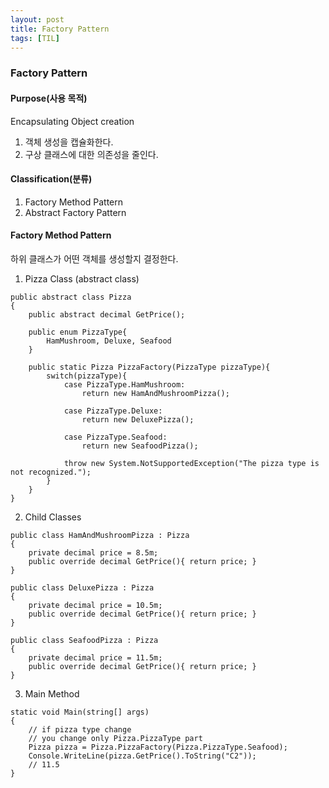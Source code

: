 ```yaml
---
layout: post
title: Factory Pattern
tags: [TIL]
---
```

### Factory Pattern

#### Purpose(사용 목적)
Encapsulating Object creation
1. 객체 생성을 캡슐화한다.
2. 구상 클래스에 대한 의존성을 줄인다. 

#### Classification(분류)
1. Factory Method Pattern
2. Abstract Factory Pattern

#### Factory Method Pattern
하위 클래스가 어떤 객체를 생성할지 결정한다.

1. Pizza Class (abstract class)
~~~
public abstract class Pizza
{
    public abstract decimal GetPrice();

    public enum PizzaType{
        HamMushroom, Deluxe, Seafood
    }

    public static Pizza PizzaFactory(PizzaType pizzaType){
        switch(pizzaType){
            case PizzaType.HamMushroom:
                return new HamAndMushroomPizza();

            case PizzaType.Deluxe:
                return new DeluxePizza();

            case PizzaType.Seafood:
                return new SeafoodPizza();

            throw new System.NotSupportedException("The pizza type is not recognized.");
        }
    }       
}
~~~


2. Child Classes
~~~
public class HamAndMushroomPizza : Pizza
{
    private decimal price = 8.5m;
    public override decimal GetPrice(){ return price; }
}

public class DeluxePizza : Pizza
{
    private decimal price = 10.5m;
    public override decimal GetPrice(){ return price; }
}

public class SeafoodPizza : Pizza
{
    private decimal price = 11.5m;
    public override decimal GetPrice(){ return price; }
}
~~~


3. Main Method

~~~
static void Main(string[] args)
{
    // if pizza type change
    // you change only Pizza.PizzaType part
    Pizza pizza = Pizza.PizzaFactory(Pizza.PizzaType.Seafood);
    Console.WriteLine(pizza.GetPrice().ToString("C2"));
    // 11.5
}
~~~


